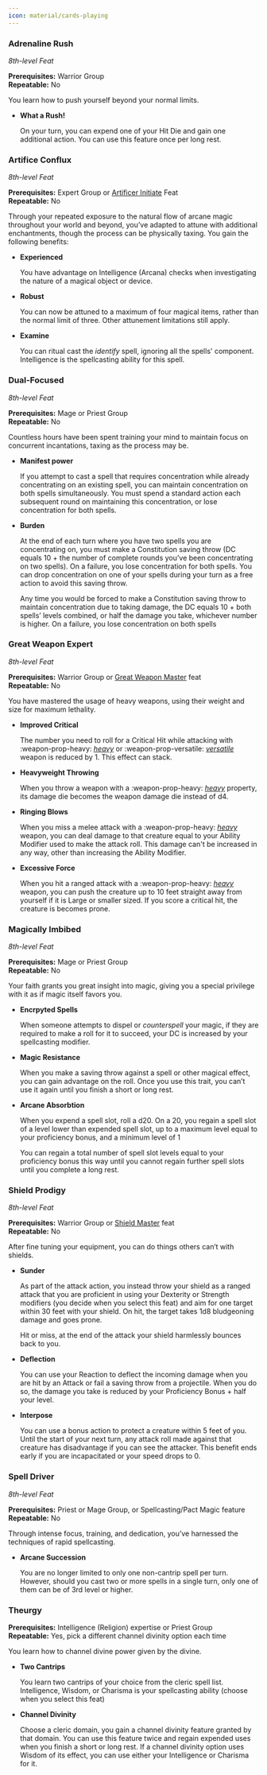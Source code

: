 ```yaml
---
icon: material/cards-playing
---
```


### Adrenaline Rush
*8th-level Feat*

**Prerequisites:** Warrior Group  
**Repeatable:** No

You learn how to push yourself beyond your normal limits.

- **What a Rush!**

    On your turn, you can expend one of your Hit Die and gain one additional action. You can use this feature once per long rest.

### Artifice Conflux
*8th-level Feat*

**Prerequisites:** Expert Group or [Artificer Initiate](feat-starting.md#artificer-initiate) Feat  
**Repeatable:** No

Through your repeated exposure to the natural flow of arcane magic throughout your world and beyond, you’ve adapted to attune with additional enchantments, though the process can be physically taxing. You gain the following benefits:

- **Experienced**
    
    You have advantage on Intelligence (Arcana) checks when investigating the nature of a magical object or device.
    
- **Robust**
    
    You can now be attuned to a maximum of four magical items, rather than the normal limit of three. Other attunement limitations still apply.
    
- **Examine**
    
    You can ritual cast the *identify* spell, ignoring all the spells' component. Intelligence is the spellcasting ability for this spell.

### Dual-Focused
*8th-level Feat*

**Prerequisites:** Mage or Priest Group  
**Repeatable:** No

Countless hours have been spent training your mind to maintain focus on concurrent incantations, taxing as the process may be.

- **Manifest power**
    
    If you attempt to cast a spell that requires concentration while already concentrating on an existing spell, you can maintain concentration on both spells simultaneously. You must spend a standard action each subsequent round on maintaining this concentration, or lose concentration for both spells.
    
- **Burden**
    
    At the end of each turn where you have two spells you are concentrating on, you must make a Constitution saving throw (DC equals 10 + the number of complete rounds you’ve been concentrating on two spells). On a failure, you lose concentration for both spells. You can drop concentration on one of your spells during your turn as a free action to avoid this saving throw.
    
    Any time you would be forced to make a Constitution saving throw to maintain concentration due to taking damage, the DC equals 10 + both spells’ levels combined, or half the damage you take, whichever number is higher. On a failure, you lose concentration on both spells

### Great Weapon Expert
*8th-level Feat*

**Prerequisites:** Warrior Group or [Great Weapon Master](feat-4th-level.md#great-weapon-master) feat  
**Repeatable:** No

You have mastered the usage of heavy weapons, using their weight and size for maximum lethality.

- **Improved Critical**
    
    The number you need to roll for a Critical Hit while attacking with :weapon-prop-heavy: *[heavy]* or :weapon-prop-versatile: *[versatile]* weapon is reduced by 1. This effect can stack.
    
- **Heavyweight Throwing**
    
    When you throw a weapon with a :weapon-prop-heavy: *[heavy]* property, its damage die becomes the weapon damage die instead of d4.

- **Ringing Blows**
    
    When you miss a melee attack with a :weapon-prop-heavy: *[heavy]* weapon, you can deal damage to that creature equal to your Ability Modifier used to make the attack roll. This damage can't be increased in any way, other than increasing the Ability Modifier.

- **Excessive Force**
    
    When you hit a ranged attack with a :weapon-prop-heavy: *[heavy]* weapon, you can push the creature up to 10 feet straight away from yourself if it is Large or smaller sized. If you score a critical hit, the creature is becomes prone.

[heavy]: ../../equipment/weapon/index.md#heavy
[versatile]: ../../equipment/weapon/index.md#versatile

### Magically Imbibed
*8th-level Feat*

**Prerequisites:** Mage or Priest Group  
**Repeatable:** No

Your faith grants you great insight into magic, giving you a special privilege with it as if magic itself favors you.

- **Encrpyted Spells**
    
    When someone attempts to dispel or *counterspell* your magic, if they are required to make a roll for it to succeed, your DC is increased by your spellcasting modifier.
    
- **Magic Resistance**
    
    When you make a saving throw against a spell or other magical effect, you can gain advantage on the roll. Once you use this trait, you can’t use it again until you finish a short or long rest.
    
- **Arcane Absorbtion**
    
    When you expend a spell slot, roll a d20. On a 20, you regain a spell slot of a level lower than expended spell slot, up to a maximum level equal to your proficiency bonus, and a minimum level of 1
    
    You can regain a total number of spell slot levels equal to your proficiency bonus this way until you cannot regain further spell slots until you complete a long rest.

### Shield Prodigy
*8th-level Feat*

**Prerequisites:** Warrior Group or [Shield Master](feat-4th-level.md#shield-masterhb) feat  
**Repeatable:** No

After fine tuning your equipment, you can do things others can’t with shields.

- **Sunder**
    
    As part of the attack action, you instead throw your shield as a ranged attack that you are proficient in using your Dexterity or Strength modifiers (you decide when you select this feat) and aim for one target within 30 feet with your shield. On hit, the target takes 1d8 bludgeoning damage and goes prone.
    
    Hit or miss, at the end of the attack your shield harmlessly bounces back to you.
    
- **Deflection**
    
    You can use your Reaction to deflect the incoming damage when you are hit by an Attack or fail a saving throw from a projectile. When you do so, the damage you take is reduced by your Proficiency Bonus + half your level.
    
- **Interpose**
    
    You can use a bonus action to protect a creature within 5 feet of you. Until the start of your next turn, any attack roll made against that creature has disadvantage if you can see the attacker. This benefit ends early if you are incapacitated or your speed drops to 0.

### Spell Driver
*8th-level Feat*

**Prerequisites:** Priest or Mage Group, or Spellcasting/Pact Magic feature  
**Repeatable:** No

Through intense focus, training, and dedication, you’ve harnessed the techniques of rapid spellcasting.

- **Arcane Succession**
    
    You are no longer limited to only one non-cantrip spell per turn. However, should you cast two or more spells in a single turn, only one of them can be of 3rd level or higher.
    
### Theurgy

**Prerequisites:** Intelligence (Religion) expertise or Priest Group  
**Repeatable:** Yes, pick a different channel divinity option each time

You learn how to channel divine power given by the divine.

- **Two Cantrips**
    
    You learn two cantrips of your choice from the cleric spell list. Intelligence, Wisdom, or Charisma is your spellcasting ability (choose when you select this feat)
    
- **Channel Divinity**
    
    Choose a cleric domain, you gain a channel divinity feature granted by that domain. You can use this feature twice and regain expended uses when you finish a short or long rest. If a channel divinity option uses Wisdom of its effect, you can use either your Intelligence or Charisma for it.